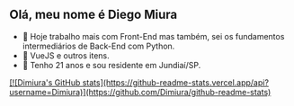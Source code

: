 ## Olá, meu nome é Diego Miura

- 🔭 Hoje trabalho mais com Front-End mas também, sei os fundamentos intermediários de Back-End com Python.
- 🌱 VueJS e outros itens.
- 💬 Tenho 21 anos e sou residente em Jundiaí/SP.

<div>
  <a href="https://github.com/Dimiura">
    [![Dimiura's GitHub stats](https://github-readme-stats.vercel.app/api?username=Dimiura)](https://github.com/Dimiura/github-readme-stats)
</div>
